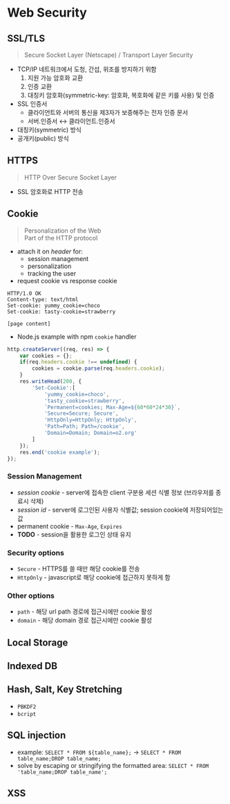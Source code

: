 # Web Security

## SSL/TLS
> Secure Socket Layer (Netscape) / Transport Layer Security
* TCP/IP 네트워크에서 도청, 간섭, 위조를 방지하기 위함
  1. 지원 가능 암호화 교환
  2. 인증 교환
  3. 대칭키 암호화(symmetric-key: 암호화, 복호화에 같은 키를 사용) 및 인증
* SSL 인증서
  * 클라이언트와 서버의 통신을 제3자가 보증해주는 전자 인증 문서
  * 서버.인증서 &harr; 클라이언트.인증서
* 대칭키(symmetric) 방식
* 공개키(public) 방식

## HTTPS
> HTTP Over Secure Socket Layer
* SSL 암호화로 HTTP 전송

## Cookie
> Personalization of the Web\
> Part of the HTTP protocol
* attach it on *header* for:
  * session management
  * personalization
  * tracking the user
* request cookie vs response cookie
```
HTTP/1.0 OK
Content-type: text/html
Set-cookie: yummy_cookie=choco
Set-cookie: tasty-cookie=strawberry

[page content]
```
* Node.js example with npm `cookie` handler
```javascript
http.createServer((req, res) => {
    var cookies = {};
    if(req.headers.cookie !== undefined) {
        cookies = cookie.parse(req.headers.cookie);
    }
    res.writeHead(200, {
        'Set-Cookie':[
            'yummy_cookie=choco',
            'tasty_cookie=strawberry',
            `Permanent=cookies; Max-Age=${60*60*24*30}`,
            'Secure=Secure; Secure',
            'HttpOnly=HttpOnly; HttpOnly',
            'Path=Path; Path=/cookie',
            'Domain=Domain; Domain=o2.org'
        ]
    });
    res.end('cookie example');
});
```
### Session Management
* *session cookie* - server에 접속한 client 구분용 세션 식별 정보 (브라우저를 종료시 삭제)
* *session id* - server에 로그인된 사용자 식별값; session cookie에 저장되어있는 값
* permanent cookie - `Max-Age`, `Expires`
* **TODO** - session을 활용한 로그인 상태 유지

### Security options
* `Secure` - HTTPS를 쓸 때만 해당 cookie를 전송
* `HttpOnly` - javascript로 해당 cookie에 접근하지 못하게 함

### Other options
* `path` - 해당 url path 경로에 접근시에만 cookie 활성
* `domain` - 해당 domain 경로 접근시에만 cookie 활성

## Local Storage

## Indexed DB

## Hash, Salt, Key Stretching
* `PBKDF2`
* `bcript`


## SQL injection
* example: `SELECT * FROM ${table_name};` &rarr; `SELECT * FROM table_name;DROP table_name;`
* solve by escaping or stringifying the formatted area: `SELECT * FROM 'table_name;DROP table_name';`


## XSS